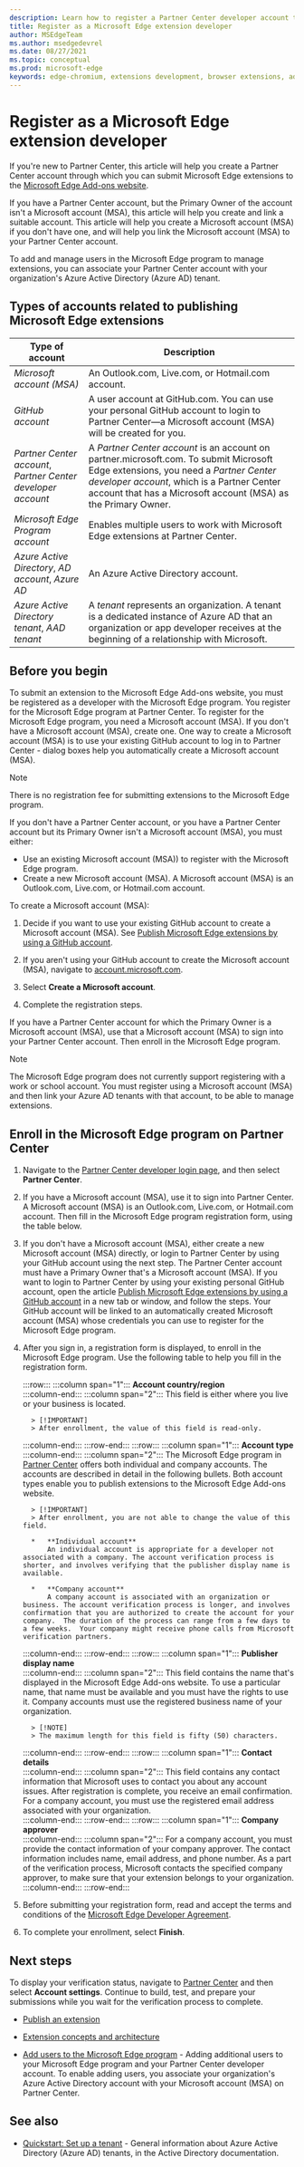 ```yaml
---
description: Learn how to register a Partner Center developer account to publish extensions to the Microsoft Edge Add-ons website.
title: Register as a Microsoft Edge extension developer
author: MSEdgeTeam
ms.author: msedgedevrel
ms.date: 08/27/2021
ms.topic: conceptual
ms.prod: microsoft-edge
keywords: edge-chromium, extensions development, browser extensions, add-ons, partner center, developer
---
```

# Register as a Microsoft Edge extension developer

If you're new to Partner Center, this article will help you create a Partner Center account through which you can submit Microsoft Edge extensions to the [Microsoft Edge Add-ons website](https://microsoftedge.microsoft.com/addons/Microsoft-Edge-Extensions-Home).

If you have a Partner Center account, but the Primary Owner of the account isn't a Microsoft account (MSA), this article will help you create and link a suitable account.  This article will help you create a Microsoft account (MSA) if you don't have one, and will help you link the Microsoft account (MSA) to your Partner Center account.

To add and manage users in the Microsoft Edge program to manage extensions, you can associate your Partner Center account with your organization's Azure Active Directory (Azure AD) tenant.


<!-- ====================================================================== -->
## Types of accounts related to publishing Microsoft Edge extensions

| Type of account | Description |
|---|---|
| _Microsoft account (MSA)_ | An Outlook.com, Live.com, or Hotmail.com account. |
| _GitHub account_ | A user account at GitHub.com.  You can use your personal GitHub account to login to Partner Center—a Microsoft account (MSA) will be created for you. |
| _Partner Center account_, _Partner Center developer account_ | A _Partner Center account_ is an account on partner.microsoft.com.  To submit Microsoft Edge extensions, you need a _Partner Center developer account_, which is a Partner Center account that has a Microsoft account (MSA) as the Primary Owner. |
| _Microsoft Edge Program account_ | Enables multiple users to work with Microsoft Edge extensions at Partner Center. |
| _Azure Active Directory_, _AD account_, _Azure AD_ | An Azure Active Directory account. |
| _Azure Active Directory tenant_, _AAD tenant_ | A _tenant_ represents an organization.  A tenant is a dedicated instance of Azure AD that an organization or app developer receives at the beginning of a relationship with Microsoft. |


<!-- ====================================================================== -->
## Before you begin

To submit an extension to the Microsoft Edge Add-ons website, you must be registered as a developer with the Microsoft Edge program.  You register for the Microsoft Edge program at Partner Center.  To register for the Microsoft Edge program, you need a Microsoft account (MSA).  If you don't have a Microsoft account (MSA), create one.  One way to create a Microsoft account (MSA) is to use your existing GitHub account to log in to Partner Center - dialog boxes help you automatically create a Microsoft account (MSA).

> [!NOTE]
> There is no registration fee for submitting extensions to the Microsoft Edge program.

If you don't have a Partner Center account, or you have a Partner Center account but its Primary Owner isn't a Microsoft account (MSA), you must either:
*  Use an existing Microsoft account (MSA)) to register with the Microsoft Edge program.
*  Create a new Microsoft account (MSA).  A Microsoft account (MSA) is an Outlook.com, Live.com, or Hotmail.com account.

To create a Microsoft account (MSA):

1. Decide if you want to use your existing GitHub account to create a Microsoft account (MSA).  See [Publish Microsoft Edge extensions by using a GitHub account](github.md).

1. If you aren't using your GitHub account to create the Microsoft account (MSA), navigate to [account.microsoft.com][MicrosoftAccount].

1. Select **Create a Microsoft account**.

1. Complete the registration steps.

If you have a Partner Center account for which the Primary Owner is a Microsoft account (MSA), use that a Microsoft account (MSA) to sign into your Partner Center account.  Then enroll in the Microsoft Edge program.

> [!NOTE]
> The Microsoft Edge program does not currently support registering with a work or school account.  You must register using a Microsoft account (MSA) and then link your Azure AD tenants with that account, to be able to manage extensions.


<!-- ====================================================================== -->
## Enroll in the Microsoft Edge program on Partner Center

<!-- 1.  Navigate to the [webpage about Partner Center](https://partner.microsoft.com).  You might see a "Join the Microsoft Partner Network" page with a **Become a partner** button, or a "Welcome back" page with a **Visit Partner Center** button.  Select the **Become a partner** button or the **Visit Partner Center** button. -->

1.  Navigate to the [Partner Center developer login page](https://partner.microsoft.com/dashboard/microsoftedge/public/login?ref=dd), and then select **Partner Center**.

1.  If you have a Microsoft account (MSA), use it to sign into Partner Center.  A Microsoft account (MSA) is an Outlook.com, Live.com, or Hotmail.com account.  Then fill in the Microsoft Edge program registration form, using the table below.

1.  If you don't have a Microsoft account (MSA), either create a new Microsoft account (MSA) directly, or login to Partner Center by using your GitHub account using the next step.  The Partner Center account must have a Primary Owner that's a Microsoft account (MSA).  If you want to login to Partner Center by using your existing personal GitHub account, open the article [Publish Microsoft Edge extensions by using a GitHub account](github.md) in a new tab or window, and follow the steps.  Your GitHub account will be linked to an automatically created Microsoft account (MSA) whose credentials you can use to register for the Microsoft Edge program.

1.  After you sign in, a registration form is displayed, to enroll in the Microsoft Edge program.  Use the following table to help you fill in the registration form.

    :::row:::
       :::column span="1":::
          **Account country/region**  
       :::column-end:::
       :::column span="2":::
          This field is either where you live or your business is located.  
          
          > [!IMPORTANT]
          > After enrollment, the value of this field is read-only.  
          
       :::column-end:::
    :::row-end:::
    :::row:::
       :::column span="1":::
          **Account type**  
       :::column-end:::
       :::column span="2":::
          The Microsoft Edge program in [Partner Center][MicrosoftPartnerCenter] offers both individual and company accounts. The accounts are described in detail in the following bullets.  Both account types enable you to publish extensions to the Microsoft Edge Add-ons website.  
          
          > [!IMPORTANT]
          > After enrollment, you are not able to change the value of this field.  
          
          *   **Individual account**  
              An individual account is appropriate for a developer not associated with a company. The account verification process is shorter, and involves verifying that the publisher display name is available.  

          *   **Company account**  
              A company account is associated with an organization or business. The account verification process is longer, and involves confirmation that you are authorized to create the account for your company.  The duration of the process can range from a few days to a few weeks.  Your company might receive phone calls from Microsoft verification partners.
              
       :::column-end:::
    :::row-end:::
    :::row:::
       :::column span="1":::
          **Publisher display name**  
       :::column-end:::
       :::column span="2":::
          This field contains the name that's displayed in the Microsoft Edge Add-ons website.  To use a particular name, that name must be available and you must have the rights to use it.  Company accounts must use the registered business name of your organization.  
          
          > [!NOTE]
          > The maximum length for this field is fifty (50) characters.  
          
       :::column-end:::
    :::row-end:::
    :::row:::
       :::column span="1":::
          **Contact details**  
       :::column-end:::
       :::column span="2":::
          This field contains any contact information that Microsoft uses to contact you about any account issues. After registration is complete, you receive an email confirmation. For a company account, you must use the registered email address associated with your organization.  
       :::column-end:::
    :::row-end:::
    :::row:::
       :::column span="1":::
          **Company approver**  
       :::column-end:::
       :::column span="2":::
          For a company account, you must provide the contact information of your company approver.  The contact information includes name, email address, and phone number.  As a part of the verification process, Microsoft contacts the specified company approver, to make sure that your extension belongs to your organization.  
       :::column-end:::
    :::row-end:::
    
1.  Before submitting your registration form, read and accept the terms and conditions of the [Microsoft Edge Developer Agreement][MicrosoftAppDeveloperAgreement].

1.  To complete your enrollment, select **Finish**.


<!-- ====================================================================== -->
## Next steps

To display your verification status, navigate to [Partner Center][MicrosoftPartnerCenter] and then select **Account settings**.  Continue to build, test, and prepare your submissions while you wait for the verification process to complete.

*  [Publish an extension][ExtensionsChromiumPublishExtension]

*  [Extension concepts and architecture][ExtensionsChromiumGettingStartedIndex]

*  [Add users to the Microsoft Edge program][AddandManageUsers] - Adding additional users to your Microsoft Edge program and your Partner Center developer account.  To enable adding users, you associate your organization's Azure Active Directory account with your Microsoft account (MSA) on Partner Center.


<!-- ====================================================================== -->
## See also

*  [Quickstart: Set up a tenant](/azure/active-directory/develop/quickstart-create-new-tenant) - General information about Azure Active Directory (Azure AD) tenants, in the Active Directory documentation.


<!-- links -->
[AddandManageUsers]: ./aad-account.md "Add users to the Microsoft Edge program | Microsoft Docs"
[ExtensionsChromiumGettingStartedIndex]: ../getting-started/index.md "Extension concepts and architecture | Microsoft Docs"
[ExtensionsChromiumPublishExtension]: ./publish-extension.md "Publish a Microsoft Edge extension | Microsoft Docs"
[MicrosoftAppDeveloperAgreement]: /legal/windows/agreements/app-developer-agreement "App Developer agreement | Microsoft Docs"
<!-- external links -->
[MicrosoftAccount]: https://account.microsoft.com/account "Microsoft account"
[MicrosoftPartnerCenter]: https://partner.microsoft.com/dashboard/microsoftedge/public/login?ref=dd "Partner Center"
